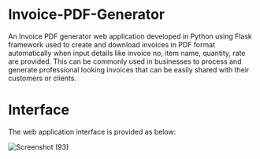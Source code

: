 # Invoice-PDF-Generator
An Invoice PDF generator web application developed in Python using Flask framework used to create and download invoices in PDF format automatically when input details like invoice no, item name, quantity, rate are provided. This can be commonly used in businesses to process and generate professional looking invoices that can be easily shared with their customers or clients.

# Interface
The web application interface is provided as below:

![Screenshot (93)](https://github.com/Prathibha-S/Invoice-PDF-Generator/assets/95700454/80604e45-e1c1-4d42-b473-354d86314e4a)
